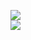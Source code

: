 [![](https://img.shields.io/badge/Made%20With-Github%20Spray-lightgrey.svg?style=for-the-badge&logo=github)](https://github.com/Annihil/github-spray#20393)  
[![](https://i.imgur.com/2DrTn0Z.gif)](https://github.com/Annihil/github-spray)